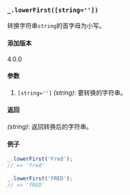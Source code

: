 ### `_.lowerFirst([string=''])`[​](#_lowerfirststring "_lowerfirststring的直接链接")

转换字符串`string`的首字母为小写。

#### 添加版本

4.0.0

#### 参数

1.  `[string='']` _(string)_: 要转换的字符串。

#### 返回

_(string)_: 返回转换后的字符串。

#### 例子

```js
_.lowerFirst('Fred');
// => 'fred'
 
_.lowerFirst('FRED');
// => 'fRED'

```